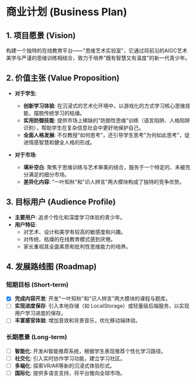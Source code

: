 # 商业计划 (Business Plan)

## 1. 项目愿景 (Vision)

构建一个独特的在线教育平台——"思维艺术实验室"，它通过将前沿的AIGC艺术美学与严谨的思维训练相结合，致力于培养"既有智慧又有温度"的新一代青少年。

## 2. 价值主张 (Value Proposition)

- **对于学生**:
    - **创新学习体验**: 在沉浸式的艺术化环境中，以游戏化的方式学习核心思维技能，摆脱传统学习的枯燥。
    - **实用防御技能**: 提供市场上稀缺的"防御性思维"训练（语言陷阱、人格陷阱识别），帮助学生在复杂信息社会中更好地保护自己。
    - **全面人格发展**: 不仅教授"如何思考"，还引导学生思考"为何如此思考"，促进情感智慧和健全人格的形成。

- **对于市场**:
    - **填补空白**: 聚焦于思维训练与艺术审美的结合，服务于一个特定的、未被充分满足的细分市场。
    - **差异化内容**: "一叶知秋"和"识人辨言"两大模块构成了独特的竞争优势。

## 3. 目标用户 (Audience Profile)

- **主要用户**: 追求个性化和深度学习体验的青少年。
- **用户特征**:
    - 对艺术、设计和美学有较高的敏感度和兴趣。
    - 对传统、枯燥的在线教育模式感到厌倦。
    - 家长重视其全面素质和批判性思维能力的培养。

## 4. 发展路线图 (Roadmap)

### 短期目标 (Short-term)
- [x] **完成内容开发**: 开发"一叶知秋"和"识人辨言"两大模块的课程与题库。
- [ ] **实现进度保存**: 引入本地存储（如 LocalStorage）或轻量级后端服务，以实现用户学习进度的保存。
- [ ] **丰富感官体验**: 增加音效和背景音乐，优化移动端体验。

### 长期愿景 (Long-term)
- [ ] **智能化**: 开发AI智能推荐系统，根据学生表现推荐个性化学习路径。
- [ ] **社交化**: 引入实时协作学习功能，建立学习社区。
- [ ] **多端化**: 探索VR/AR等新的沉浸式体验形式。
- [ ] **国际化**: 提供多语言支持，将平台推向全球市场。 